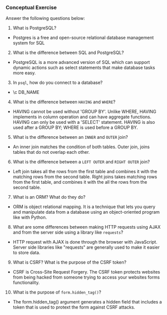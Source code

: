 ### Conceptual Exercise

Answer the following questions below:

1. What is PostgreSQL?
   
- Postgres is a free and open-source relational database management system for SQL

2. What is the difference between SQL and PostgreSQL?

-  PostgreSQL is a more advanced version of SQL which can support dynamic actions such as select statements that make database tasks more easy.

3. In `psql`, how do you connect to a database?
   
- \c DB_NAME 

4. What is the difference between `HAVING` and `WHERE`?

-  HAVING cannot be used without 'GROUP BY'. Unlike WHERE, HAVING implements in column operation and can have aggregate functions. HAVING can only be used with a 'SELECT' statement. HAVING is also used after a GROUP BY; WHERE is used before a GROUP BY.

5. What is the difference between an `INNER` and `OUTER` join?

-  An inner join matches the condition of both tables. Outer join, joins tables that do not overlap each other.

6. What is the difference between a `LEFT OUTER` and `RIGHT OUTER` join?

-  Left join takes all the rows from the first table and combines it with the matching rows from the second table. Right joins takes matching rows from the first table, and combines it with the all the rows from the second table.

7. What is an ORM? What do they do?

-   ORM is object relational mapping. It is a technique that lets you query and manipulate data from a database using an object-oriented program like with Python.

8. What are some differences between making HTTP requests using AJAX 
  and from the server side using a library like `requests`?

-  HTTP request with AJAX is done through the browser with JavaScript. Server side libraries like "requests" are generally used to make it easier to store data. 

9. What is CSRF? What is the purpose of the CSRF token?

-  CSRF is Cross-Site Request Forgery. The CSRF token protects websites from being hacked from someone trying to access your websites forms functionality. 

10. What is the purpose of `form.hidden_tag()`?

-  The form.hidden_tag() argument generates a hidden field that includes a token that is used to protext the form against CSRF attacks. 
